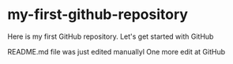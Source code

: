 # my-first-github-repository
Here is my first GitHub repository. Let's get started with GitHub

README.md file was just edited manuallyl One more edit at GitHub
